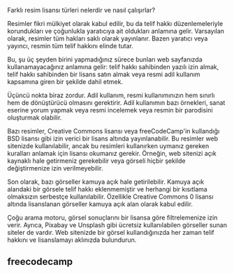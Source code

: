 Farklı resim lisansı türleri nelerdir ve nasıl çalışırlar?

Resimler fikri mülkiyet olarak kabul edilir, bu da telif hakkı düzenlemeleriyle korundukları ve çoğunlukla yaratıcıya ait oldukları anlamına gelir. Varsayılan olarak, resimler tüm hakları saklı olarak yayınlanır. Bazen yaratıcı veya yayıncı, resmin tüm telif hakkını elinde tutar.

Bu, şu üç şeyden birini yapmadığınız sürece bunları web sayfanızda kullanamayacağınız anlamına gelir: telif hakkı sahibinden yazılı izin almak, telif hakkı sahibinden bir lisans satın almak veya resmi adil kullanım kapsamına giren bir şekilde dahil etmek.

Üçüncü nokta biraz zordur. Adil kullanım, resmi kullanımınızın hem sınırlı hem de dönüştürücü olmasını gerektirir. Adil kullanımın bazı örnekleri, sanat eserine yorum yapmak veya resmi incelemek veya resmin bir parodisini oluşturmak olabilir.

Bazı resimler, Creative Commons lisansı veya freeCodeCamp'in kullandığı BSD lisansı gibi izin verici bir lisans altında yayınlanabilir. Bu resimler web sitenizde kullanılabilir, ancak bu resimleri kullanırken uymanız gereken kuralları anlamak için lisansı okumanız gerekir. Örneğin, web sitenizi açık kaynaklı hale getirmeniz gerekebilir veya görseli hiçbir şekilde değiştirmenize izin verilmeyebilir.

Son olarak, bazı görseller kamuya açık hale getirilebilir. Kamuya açık alandaki bir görsele telif hakkı eklenmemiştir ve herhangi bir kısıtlama olmaksızın serbestçe kullanılabilir. Özellikle Creative Commons 0 lisansı altında lisanslanan görseller kamuya açık alan olarak kabul edilir.

Çoğu arama motoru, görsel sonuçlarını bir lisansa göre filtrelemenize izin verir. Ayrıca, Pixabay ve Unsplash gibi ücretsiz kullanılabilen görseller sunan siteler de vardır. Web sitenizde bir görsel kullandığınızda her zaman telif hakkını ve lisanslamayı aklınızda bulundurun.

## freecodecamp